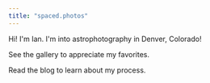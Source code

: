 ```yaml
---
title: "spaced.photos"
---
```


Hi! I'm Ian. I'm into astrophotography in Denver, Colorado!

See the gallery to appreciate my favorites.

Read the blog to learn about my process.
